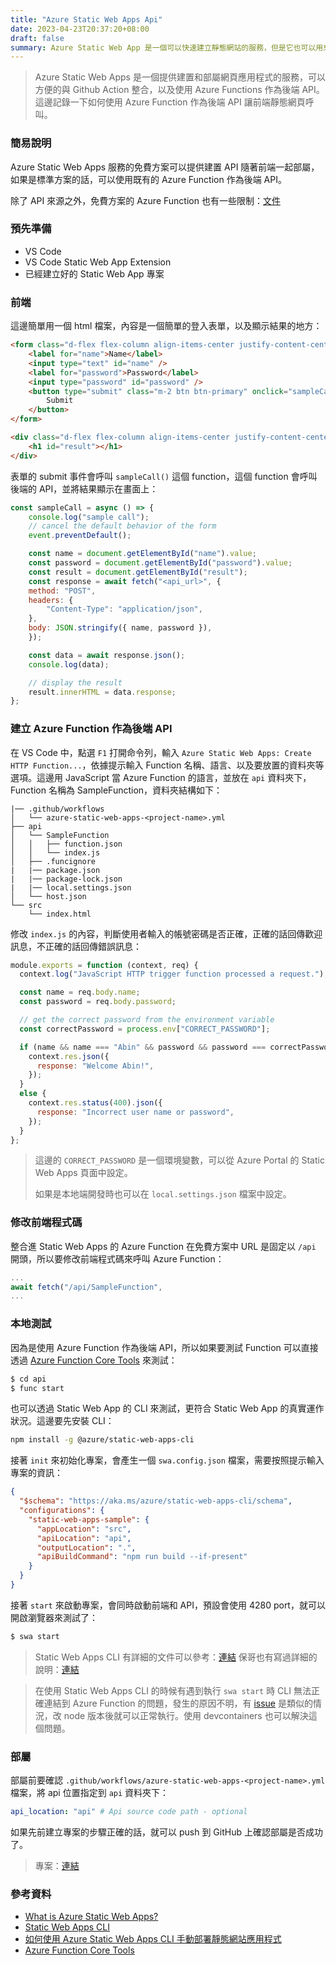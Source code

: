 ```yaml
---
title: "Azure Static Web Apps Api"
date: 2023-04-23T20:37:20+08:00
draft: false
summary: Azure Static Web App 是一個可以快速建立靜態網站的服務，但是它也可以用來建立後端 API。
---
```

> Azure Static Web Apps 是一個提供建置和部屬網頁應用程式的服務，可以方便的與 Github Action 整合，以及使用 Azure Functions 作為後端 API。這邊記錄一下如何使用 Azure Function 作為後端 API 讓前端靜態網頁呼叫。
### 簡易說明
Azure Static Web Apps 服務的免費方案可以提供建置 API 隨著前端一起部屬，如果是標準方案的話，可以使用既有的 Azure Function 作為後端 API。

除了 API 來源之外，免費方案的 Azure Function 也有一些限制：[文件](https://learn.microsoft.com/en-us/azure/static-web-apps/apis-overview#constraints)

### 預先準備
- VS Code
- VS Code Static Web App Extension
- 已經建立好的 Static Web App 專案

### 前端
這邊簡單用一個 html 檔案，內容是一個簡單的登入表單，以及顯示結果的地方：
```html
<form class="d-flex flex-column align-items-center justify-content-center" style="height: 50vh">
    <label for="name">Name</label>
    <input type="text" id="name" />
    <label for="password">Password</label>
    <input type="password" id="password" />
    <button type="submit" class="m-2 btn btn-primary" onclick="sampleCall()">
        Submit
    </button>
</form>

<div class="d-flex flex-column align-items-center justify-content-center">
    <h1 id="result"></h1>
</div>
```
表單的 submit 事件會呼叫 `sampleCall()` 這個 function，這個 function 會呼叫後端的 API，並將結果顯示在畫面上：
```javascript
const sampleCall = async () => {
    console.log("sample call");
    // cancel the default behavior of the form
    event.preventDefault();

    const name = document.getElementById("name").value;
    const password = document.getElementById("password").value;
    const result = document.getElementById("result");
    const response = await fetch("<api_url>", {
    method: "POST",
    headers: {
        "Content-Type": "application/json",
    },
    body: JSON.stringify({ name, password }),
    });

    const data = await response.json();
    console.log(data);

    // display the result
    result.innerHTML = data.response;
};
```

### 建立 Azure Function 作為後端 API
在 VS Code 中，點選 `F1` 打開命令列，輸入 `Azure Static Web Apps: Create HTTP Function...`，依據提示輸入 Function 名稱、語言、以及要放置的資料夾等選項。這邊用 JavaScript 當 Azure Function 的語言，並放在 `api` 資料夾下，Function 名稱為 SampleFunction，資料夾結構如下：

```
|── .github/workflows
│   └── azure-static-web-apps-<project-name>.yml
├── api
│   └── SampleFunction
│   │   ├── function.json
│   │   └── index.js
│   ├── .funcignore
|   |── package.json
|   |── package-lock.json
|   |── local.settings.json
│   └── host.json
└── src
    └── index.html
```

修改 `index.js` 的內容，判斷使用者輸入的帳號密碼是否正確，正確的話回傳歡迎訊息，不正確的話回傳錯誤訊息：
```javascript
module.exports = function (context, req) {
  context.log("JavaScript HTTP trigger function processed a request.");

  const name = req.body.name;
  const password = req.body.password;

  // get the correct password from the environment variable
  const correctPassword = process.env["CORRECT_PASSWORD"];

  if (name && name === "Abin" && password && password === correctPassword) {
    context.res.json({
      response: "Welcome Abin!",
    });
  }
  else {
    context.res.status(400).json({
      response: "Incorrect user name or password",
    });
  }
};
```

> 這邊的 `CORRECT_PASSWORD` 是一個環境變數，可以從 Azure Portal 的 Static Web Apps 頁面中設定。
> 
> 如果是本地端開發時也可以在 `local.settings.json` 檔案中設定。

### 修改前端程式碼
整合進 Static Web Apps 的 Azure Function 在免費方案中 URL 是固定以 `/api` 開頭，所以要修改前端程式碼來呼叫 Azure Function：

```javascript
...
await fetch("/api/SampleFunction", 
...
```

### 本地測試
因為是使用 Azure Function 作為後端 API，所以如果要測試 Function 可以直接透過 [Azure Function Core Tools](https://learn.microsoft.com/en-us/azure/azure-functions/functions-run-local?tabs=v4%2Cwindows%2Ccsharp%2Cportal%2Cbash) 來測試：
```bash
$ cd api
$ func start
```
也可以透過 Static Web App 的 CLI 來測試，更符合 Static Web App 的真實運作狀況。這邊要先安裝 CLI：
```bash
npm install -g @azure/static-web-apps-cli
```
接著 `init` 來初始化專案，會產生一個 `swa.config.json` 檔案，需要按照提示輸入專案的資訊：

```json
{
  "$schema": "https://aka.ms/azure/static-web-apps-cli/schema",
  "configurations": {
    "static-web-apps-sample": {
      "appLocation": "src",
      "apiLocation": "api",
      "outputLocation": ".",
      "apiBuildCommand": "npm run build --if-present"
    }
  }
}
```

接著 `start` 來啟動專案，會同時啟動前端和 API，預設會使用 4280 port，就可以開啟瀏覽器來測試了：

```bash
$ swa start
```

> Static Web Apps CLI 有詳細的文件可以參考：[連結](https://azure.github.io/static-web-apps-cli/)
> 保哥也有寫過詳細的說明：[連結](https://blog.miniasp.com/post/2022/10/22/Deploy-Website-using-Azure-Static-Web-Apps-CLI)


> 在使用 Static Web Apps CLI 的時候有遇到執行 `swa start` 時 CLI 無法正確連結到 Azure Function 的問題，發生的原因不明，有 [issue](https://github.com/Azure/static-web-apps-cli/issues/335) 是類似的情況，改 node 版本後就可以正常執行。使用 devcontainers 也可以解決這個問題。

### 部屬

部屬前要確認 `.github/workflows/azure-static-web-apps-<project-name>.yml` 檔案，將 api 位置指定到 `api` 資料夾下：

```yml
api_location: "api" # Api source code path - optional
```

如果先前建立專案的步驟正確的話，就可以 push 到 GitHub 上確認部屬是否成功了。


> 專案：[連結](https://github.com/AaaBin/static-web-apps-sample)

### 參考資料
- [What is Azure Static Web Apps?](https://learn.microsoft.com/en-us/azure/static-web-apps/overview)
- [Static Web Apps CLI](https://azure.github.io/static-web-apps-cli/)
- [如何使用 Azure Static Web Apps CLI 手動部署靜態網站應用程式](https://blog.miniasp.com/post/2022/10/22/Deploy-Website-using-Azure-Static-Web-Apps-CLI)
- [Azure Function Core Tools](https://learn.microsoft.com/en-us/azure/azure-functions/functions-run-local?tabs=v4%2Cwindows%2Ccsharp%2Cportal%2Cbash)